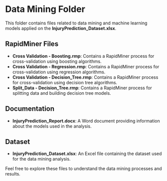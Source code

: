 # Data Mining Folder

This folder contains files related to data mining and machine learning models applied on the **InjuryPrediction_Dataset.xlsx**.

## RapidMiner Files

- **Cross Validation - Boosting.rmp**: Contains a RapidMiner process for cross-validation using boosting algorithms.
- **Cross Validation - Regression.rmp**: Contains a RapidMiner process for cross-validation using regression algorithms.
- **Cross Validation - Decision_Tree.rmp**: Contains a RapidMiner process for cross-validation using decision tree algorithms.
- **Split_Data - Decision_Tree.rmp**: Contains a RapidMiner process for splitting data and building decision tree models.

## Documentation

- **InjuryPrediction_Report.docx**: A Word document providing information about the models used in the analysis.

## Dataset

- **InjuryPrediction_Dataset.xlsx**: An Excel file containing the dataset used for the data mining analysis.

Feel free to explore these files to understand the data mining processes and results.
